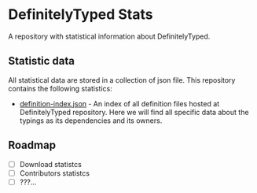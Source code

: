 # DefinitelyTyped Stats

A repository with statistical information about DefinitelyTyped.

## Statistic data

All statistical data are stored in a collection of json file. This repository contains the following statistics:

* [definition-index.json](definition-index.json) - An index of all definition files hosted at DefinitelyTyped repository. Here we will find all specific data about the typings as its dependencies and its owners.

## Roadmap

* [ ] Download statistcs
* [ ] Contributors statistcs
* [ ] ???...
